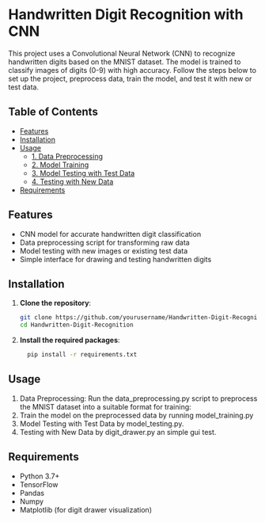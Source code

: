 # Handwritten Digit Recognition with CNN

This project uses a Convolutional Neural Network (CNN) to recognize handwritten digits based on the MNIST dataset. The model is trained to classify images of digits (0-9) with high accuracy. Follow the steps below to set up the project, preprocess data, train the model, and test it with new or test data.

## Table of Contents
- [Features](#features)
- [Installation](#installation)
- [Usage](#usage)
  - [1. Data Preprocessing](#1-data-preprocessing)
  - [2. Model Training](#2-model-training)
  - [3. Model Testing with Test Data](#3-model-testing-with-test-data)
  - [4. Testing with New Data](#4-testing-with-new-data)
- [Requirements](#requirements)

## Features
- CNN model for accurate handwritten digit classification
- Data preprocessing script for transforming raw data
- Model testing with new images or existing test data
- Simple interface for drawing and testing handwritten digits

## Installation
1. **Clone the repository**:
   ```bash
   git clone https://github.com/yourusername/Handwritten-Digit-Recognition.git
   cd Handwritten-Digit-Recognition

2. **Install the required packages**:
    ```bash
      pip install -r requirements.txt

## Usage 
1. Data Preprocessing: Run the data_preprocessing.py script to preprocess the MNIST dataset into a suitable format for training:
2. Train the model on the preprocessed data by running model_training.py
3. Model Testing with Test Data by model_testing.py.
4. Testing with New Data by digit_drawer.py an simple gui test.

## Requirements
- Python 3.7+
- TensorFlow
- Pandas
- Numpy
- Matplotlib (for digit drawer visualization)
